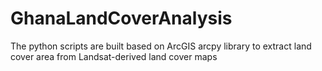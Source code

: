 # GhanaLandCoverAnalysis
 The python scripts are built based on ArcGIS arcpy library to extract land cover area from Landsat-derived land cover maps

